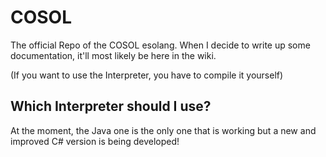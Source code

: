 # COSOL

The official Repo of the COSOL esolang. When I decide to write up some documentation, it'll most likely be here in the wiki. 

(If you want to use the Interpreter, you have to compile it yourself)

## Which Interpreter should I use?

At the moment, the Java one is the only one that is working but a new and improved C# version is being developed!
